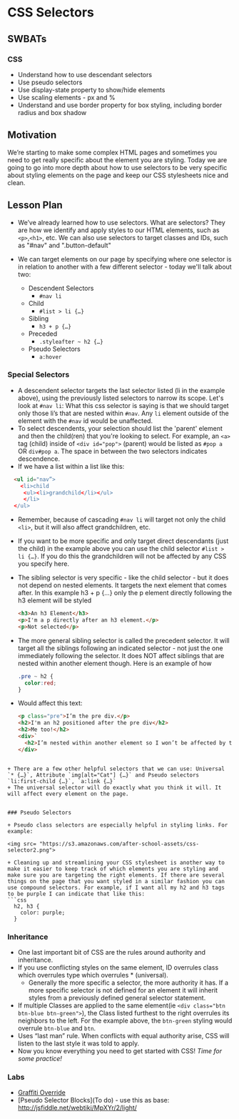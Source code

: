 # CSS Selectors

## SWBATs

### CSS

+ Understand how to use descendant selectors
+ Use pseudo selectors
+ Use display-state property to show/hide elements
+ Use scaling elements - px and %
+ Understand and use border property for box styling, including border radius and box shadow

## Motivation

We’re starting to make some complex HTML pages and sometimes you need to get really specific about the element you are styling. Today we are going to go into more depth about how to use selectors to be very specific about styling elements on the page and keep our CSS stylesheets nice and clean.

## Lesson Plan

+ We’ve already learned how to use selectors. What are selectors? They are how we identify and apply styles to our HTML elements, such as `<p>`,`<h1>`, etc. We can also use selectors to target classes and IDs, such as "#nav" and ".button-default"

+ We can target elements on our page by specifying where one selector is in relation to another with a few different selector - today we'll talk about two:
  + Descendent Selectors
    + `#nav li`
  + Child 
    + `#list > li {…}`
  + Sibling
    + `h3 + p {…}`
  + Preceded
    + `.styleafter ~ h2 {…}`
  + Pseudo Selectors
    + `a:hover`

### Special Selectors

+ A descendent selector targets the last selector listed (li in the example above), using the previously listed selectors to narrow its scope. Let's look at `#nav li`: What this css selector is saying is that we should target only those li’s that are nested within `#nav`. Any `li` element outside of the element with the `#nav` id would be unaffected.
+ To select descendents, your selection should list the 'parent' element and then the child(ren) that you're looking to select. For example, an `<a>` tag (child) inside of `<div id="pop">` (parent) would be listed as `#pop a` OR `div#pop a`. The space in between the two selectors indicates descendence.
+ If we have a list within a list like this:
```html
  <ul id="nav”>
    <li>child
     <ul><li>grandchild</li></ul>
     </li>
  </ul>
```
+ Remember, because of cascading `#nav li` will target not only the child `<li>`, but it will also affect grandchildren, etc.

+ If you want to be more specific and only target direct descendants (just the child) in the example above you can use the child selector `#list > li {…}`. If you do this the grandchildren will not be affected by any CSS you specify here.
+ The sibling selector is very specific - like the child selector - but it does not depend on nested elements. It targets the next element that comes after. In this example h3 + p {…} only the p element directly following the h3 element will be styled
  ```html
  <h3>An h3 Element</h3>
  <p>I'm a p directly after an h3 element.</p>
  <p>Not selected</p>
  ```
+ The more general sibling selector is called the precedent selector. It will target all the siblings following an indicated selector - not just the one immediately following the selector. It does NOT affect siblings that are nested within another element though. Here is an example of how 
  ```css
  .pre ~ h2 { 
    color:red;
  }
  ```
+ Would affect this text:
  ```html
  <p class="pre">I’m the pre div.</p>
  <h2>I'm an h2 positioned after the pre div</h2>
  <h2>Me too!</h2>
  <div>`
    <h2>I’m nested within another element so I won’t be affected by the precedent style</h2>
  </div>
```

+ There are a few other helpful selectors that we can use: Universal `* {…}`, Attribute `img[alt="Cat"] {…}` and Pseudo selectors `li:first-child {…}`, `a:link {…}`
+ The universal selector will do exactly what you think it will. It will affect every element on the page. 


### Pseudo Selectors

+ Pseudo class selectors are especially helpful in styling links. For example:

<img src= "https://s3.amazonaws.com/after-school-assets/css-selector2.png">

+ Cleaning up and streamlining your CSS stylesheet is another way to make it easier to keep track of which elements you are styling and make sure you are targeting the right elements. If there are several things on the page that you want styled in a similar fashion you can use compound selectors. For example, if I want all my h2 and h3 tags to be purple I can indicate that like this:
```css
  h2, h3 {
    color: purple;
  }
  ```

### Inheritance

+ One last important bit of CSS are the rules around authority and inheritance.
+ If you use conflicting styles on the same element, ID overrules class which overrules type which overrules * (universal). 
  + Generally the more specific a selector, the more authority it has. If a more specific selector is not defined for an element it will inherit styles from a previously defined general selector statement.
+ If multiple Classes are applied to the same element(ie `<div class="btn btn-blue btn-green">`), the Class listed furthest to the right overrules its neighbors to the left. For the example above, the `btn-green` styling would overrule `btn-blue` and `btn`. 
+ Uses “last man” rule. When conflicts with equal authority arise, CSS will listen to the last style it was told to apply. 
+ Now you know everything you need to get started with CSS! *Time for some practice!*


### Labs

+ [Graffiti Override](https://github.com/learn-co-curriculum/Css-Graffiti-Override)
+ [Pseudo Selector Blocks](To do) - use this as base: http://jsfiddle.net/webtiki/MpXYr/2/light/

